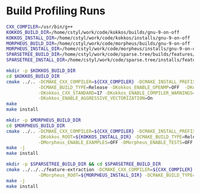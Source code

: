 <!--
 Copyright 2023 cstyl
 
 Licensed under the Apache License, Version 2.0 (the "License");
 you may not use this file except in compliance with the License.
 You may obtain a copy of the License at
 
     http://www.apache.org/licenses/LICENSE-2.0
 
 Unless required by applicable law or agreed to in writing, software
 distributed under the License is distributed on an "AS IS" BASIS,
 WITHOUT WARRANTIES OR CONDITIONS OF ANY KIND, either express or implied.
 See the License for the specific language governing permissions and
 limitations under the License.
-->

# Build Profiling Runs

<!-- ENV -->
```sh
CXX_COMPILER=/usr/bin/g++
KOKKOS_BUILD_DIR=/home/cstyl/work/code/kokkos/builds/gnu-9-on-off
KOKKOS_INSTALL_DIR=/home/cstyl/work/code/kokkos/installs/gnu-9-on-off
MORPHEUS_BUILD_DIR=/home/cstyl/work/code/morpheus/builds/gnu-9-on-off
MORPHEUS_INSTALL_DIR=/home/cstyl/work/code/morpheus/installs/gnu-9-on-off
SPARSETREE_BUILD_DIR=/home/cstyl/work/code/sparse.tree/builds/features/gnu-9-on-off
SPARSETREE_INSTALL_DIR=/home/cstyl/work/code/sparse.tree/installs/features/gnu-9-on-off
```

<!-- Kokkos -->
```sh
mkdir -p $KOKKOS_BUILD_DIR
cd $KOKKOS_BUILD_DIR
cmake ../.. -DCMAKE_CXX_COMPILER=${CXX_COMPILER} -DCMAKE_INSTALL_PREFIX=${KOKKOS_INSTALL_DIR} \
            -DCMAKE_BUILD_TYPE=Release -DKokkos_ENABLE_OPENMP=OFF  -DKokkos_ENABLE_SERIAL=ON \
            -DKokkos_CXX_STANDARD=17 -DKokkos_ENABLE_COMPILER_WARNINGS=On \
            -DKokkos_ENABLE_AGGRESSIVE_VECTORIZATION=On
make
make install
```

<!-- Morpheus -->
```sh
mkdir -p $MORPHEUS_BUILD_DIR
cd $MORPHEUS_BUILD_DIR
cmake ../.. -DCMAKE_CXX_COMPILER=${CXX_COMPILER} -DCMAKE_INSTALL_PREFIX=${MORPHEUS_INSTALL_DIR} \
            -DKokkos_ROOT=${KOKKOS_INSTALL_DIR} -DCMAKE_BUILD_TYPE=Release \
            -DMorpheus_ENABLE_EXAMPLES=OFF -DMorpheus_ENABLE_TESTS=OFF
make -j
make install
```

<!-- Sparse.Tree - Features -->
```sh
mkdir -p $SPARSETREE_BUILD_DIR && cd $SPARSETREE_BUILD_DIR
cmake ../../../feature-extraction -DCMAKE_CXX_COMPILER=${CXX_COMPILER} -DCMAKE_INSTALL_PREFIX=${SPARSETREE_INSTALL_DIR} \
            -DMorpheus_ROOT=${MORPHEUS_INSTALL_DIR} -DCMAKE_BUILD_TYPE=Release
make -j
make install
```